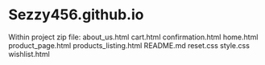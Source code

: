 # Sezzy456.github.io

Within project zip file:
    about_us.html
    cart.html
    confirmation.html
    home.html
    product_page.html
    products_listing.html
    README.md
    reset.css
    style.css
    wishlist.html
